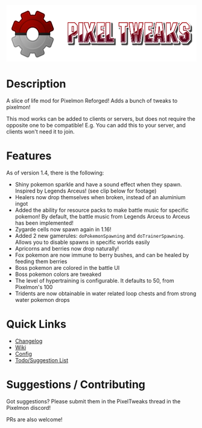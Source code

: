 <img src="src/main/resources/logo.png" height="150px"/>

# Description
A slice of life mod for Pixelmon Reforged! Adds a bunch of tweaks to pixelmon!

This mod works can be added to clients or servers, but does not require the opposite one to be compatible! E.g. You can add this to your server, and clients won't need it to join.

# Features
As of version 1.4, there is the following:
- Shiny pokemon sparkle and have a sound effect when they spawn. Inspired by Legends Arceus! (see clip below for footage)
- Healers now drop themselves when broken, instead of an aluminium ingot
- Added the ability for resource packs to make battle music for specific pokemon! By default, the battle music from Legends Arceus to Arceus has been implemented!
- Zygarde cells now spawn again in 1.16!
- Added 2 new gamerules: `doPokemonSpawning` and `doTrainerSpawning`. Allows you to disable spawns in specific worlds easily
- Apricorns and berries now drop naturally!
- Fox pokemon are now immune to berry bushes, and can be healed by feeding them berries
- Boss pokemon are colored in the battle UI
- Boss pokemon colors are tweaked
- The level of hypertraining is configurable. It defaults to 50, from Pixelmon's 100
- Tridents are now obtainable in water related loop chests and from strong water pokemon drops

# Quick Links
- [Changelog](CHANGELOG.md)
- [Wiki](https://github.com/StrangeOne101/PixelTweaks/wiki)
- [Config](https://github.com/StrangeOne101/PixelTweaks/wiki/Config)
- [Todo/Suggestion List](TODO.md)

# Suggestions / Contributing
Got suggestions? Please submit them in the PixelTweaks thread in the Pixelmon discord!

PRs are also welcome!
